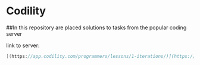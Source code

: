 # Codility

##In this repository are placed solutions to tasks from the popular coding server

link to server:
```cs
[(https://app.codility.com/programmers/lessons/1-iterations/)](https://app.codility.com/programmers/lessons/1-iterations/)

```
